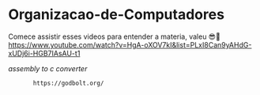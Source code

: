 # Organizacao-de-Computadores

Comece assistir esses videos para entender a materia, valeu 😎🤟
https://www.youtube.com/watch?v=HgA-oXOV7kI&list=PLxI8Can9yAHdG-xUDj6i-HGB7IAsAU-t1 


 
*assembly to c converter*

           https://godbolt.org/
